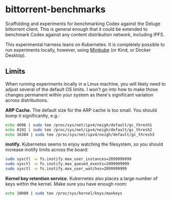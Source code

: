 # bittorrent-benchmarks

Scaffolding and experiments for benchmarking Codex against the Deluge bittorrent client.
This is general enough that it could be extended to benchmark Codex against any content
distribution network, including IPFS.

This experimental harness leans on Kubernetes. It is completely possible to run experiments
locally, however, using [Minikube](https://minikube.sigs.k8s.io/) (or Kind, or Docker Desktop).

## Limits

When running experiments locally in a Linux machine, you will likely need to adjust several
of the default OS limits. I won't go into how to make those changes permanent within your
system as there's significant variation across distributions.

**ARP Cache.** The default size for the ARP cache is too small. You should bump it
significantly, e.g.:

```bash
echo 4096 | sudo tee /proc/sys/net/ipv4/neigh/default/gc_thresh1
echo 8192 | sudo tee /proc/sys/net/ipv4/neigh/default/gc_thresh2
echo 16384 | sudo tee /proc/sys/net/ipv4/neigh/default/gc_thresh3
``` 

**inotify.** Kubernetes seems to enjoy watching the filesystem, so
you should increase inotify limits across the board:

```bash
sudo sysctl -w fs.inotify.max_user_instances=2099999999
sudo sysctl -w fs.inotify.max_queued_events=2099999999
sudo sysctl -w fs.inotify.max_user_watches=2099999999
```

**Kernel key retention service.** Kubernetes also places a large number of keys
within the kernel. Make sure you have enough room:

```bash
echo 10000 | sudo tee /proc/sys/kernel/keys/maxkeys
```